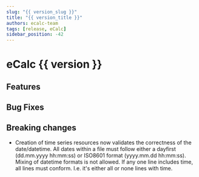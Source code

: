 ```yaml
---
slug: "{{ version_slug }}"
title: "{{ version_title }}"
authors: ecalc-team
tags: [release, eCalc]
sidebar_position: -42
---
```


# eCalc {{ version }}

## Features

## Bug Fixes

## Breaking changes

* Creation of time series resources now validates the correctness of the date/datetime.
  All dates within a file must follow either a dayfirst (dd.mm.yyyy hh:mm:ss) or ISO8601 format (yyyy.mm.dd hh:mm:ss).
  Mixing of datetime formats is not allowed.
  If any one line includes time, all lines must conform. I.e. it's either all or none lines with time.